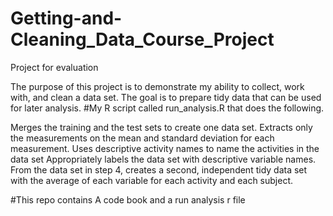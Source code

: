 # Getting-and-Cleaning_Data_Course_Project
Project for evaluation 

The purpose of this project is to demonstrate my ability to collect, work with, and clean a data set. The goal is to prepare tidy data that can be used for later analysis.
#My R script called run_analysis.R that does the following.

Merges the training and the test sets to create one data set.
Extracts only the measurements on the mean and standard deviation for each measurement.
Uses descriptive activity names to name the activities in the data set
Appropriately labels the data set with descriptive variable names.
From the data set in step 4, creates a second, independent tidy data set with the average of each variable for each activity and each subject.

#This repo contains 
A code book and a run analysis r file 

